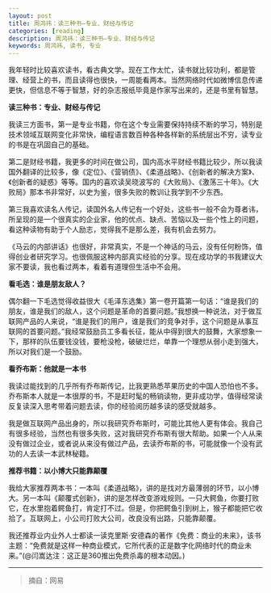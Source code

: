```yaml
---
layout: post
title: 周鸿祎：读三种书–专业、财经与传记
categories: [reading]
description: 周鸿祎：读三种书–专业、财经与传记
keywords: 周鸿祎, 读书, 专业
---
```


我年轻时比较喜欢读书，看古典文学。现在工作太忙，读书就比较功利，都是管理、经营上的书，而且读得也很快，一周能看两本。当然网络时代如微博信息传递更快，但信息不等于智慧，好的杂志报纸毕竟是作家写出来的，还是书里有智慧。

**读三种书：专业、财经与传记**

我读三方面书，第一是专业书籍，你在这个专业需要保持持续不断的学习，特别是技术领域互联网变化非常快，编程语言数百种各种各样新的系统层出不穷，读专业的书是在巩固自己的基础。

第二是财经书籍，我更多的时间在做公司，国内高水平财经书籍比较少，所以我读国外翻译的比较多，像《定位》、《营销债》、《柔道战略》、《创新者的解决方案》、《创新者的疑惑》等等。国内的喜欢读吴晓波写的《大败局》、《激荡三十年》。《大败局》那本书非常好，以史为鉴，很多失败的教训让我学到不少东西。

第三我喜欢读名人传记，读国外名人传记有一个好处，这些书一般不会为尊者讳，所呈现的是一个很真实的企业家，他的优点、缺点、苦恼以及一些个性上的问题，看这种读物有助于个人励志，觉得我不是那么差，我有机会去努力。

《马云的内部讲话》也很好，非常真实，不是一个神话的马云，没有任何粉饰，值得创业者研究学习。也很佩服这种内部真实经验的分享。现在成功学的书我建议大家不要读，我也看过两本，看着有道理但生活中不会用。

**看毛选：谁是朋友敌人？**

偶尔翻一下毛选觉得收益很大《毛泽东选集》第一卷开篇第一句话：“谁是我们的朋友，谁是我们的敌人，这个问题是革命的首要问题。”我想换一种说法，对于做互联网产品的人来说，“谁是我们的用户，谁是我们的竞争对手，这个问题是从事互联网的首要问题。”我经常鼓励员工多看长征，能从中得到很大的鼓舞，大家想象一下，那样的队伍要钱没钱，要枪没枪，破破烂烂，单靠一个理想从弱小走到强大，所以对我们是一个鼓励。

**看乔布斯：他就是一本书**

我读过能找到的几乎所有乔布斯传记，比我更熟悉苹果历史的中国人恐怕也不多。乔布斯本人就是一本很厚的书，不是赶时髦的畅销读物，更非成功学，值得经常读反复读深入思考带着问题去读，你的经验阅历越多读的感受就越多。

我是做互联网产品出身的，所以我研究乔布斯时，可能比其他人更有体会。我自己有很多经验，当然也有很多失败，这对我研究乔布斯有很大帮助。如果一个人从来没有做过企业，或者说从来没有做过产品，去读乔布斯的书，可能就像一个没有武功的人去读一本武林秘籍。

**推荐书籍：以小博大只能靠颠覆**

我给大家推荐两本书：一本叫《柔道战略》，讲的是找对方最薄弱的环节，以小博大。另一本叫《颠覆式创新》，讲的是怎样改变游戏规则。一只大鳄鱼，你要打败它，在水里抱着鳄鱼打，肯定打不过。但是，你把鳄鱼引到树上，猴子都能把它收拾了。互联网上，小公司打败大公司，改良没有出路，只能靠颠覆。

我还推荐业内业外人士都读一读克里斯·安德森的著作《免费：商业的未来》，该书主题：“免费就是这样一种商业模式，它所代表的正是数字化网络时代的商业未来。”(@闫嵩达注：这正是360推出免费杀毒的根本动因。)

---

>摘自：网易
